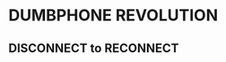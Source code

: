 <!DOCTYPE html>
<html lang="en">

  <body>
    <main>
      <h1>DUMBPHONE REVOLUTION</h1>
      <h2>DISCONNECT to RECONNECT</h2>
    </main>
  </body>
</html>
